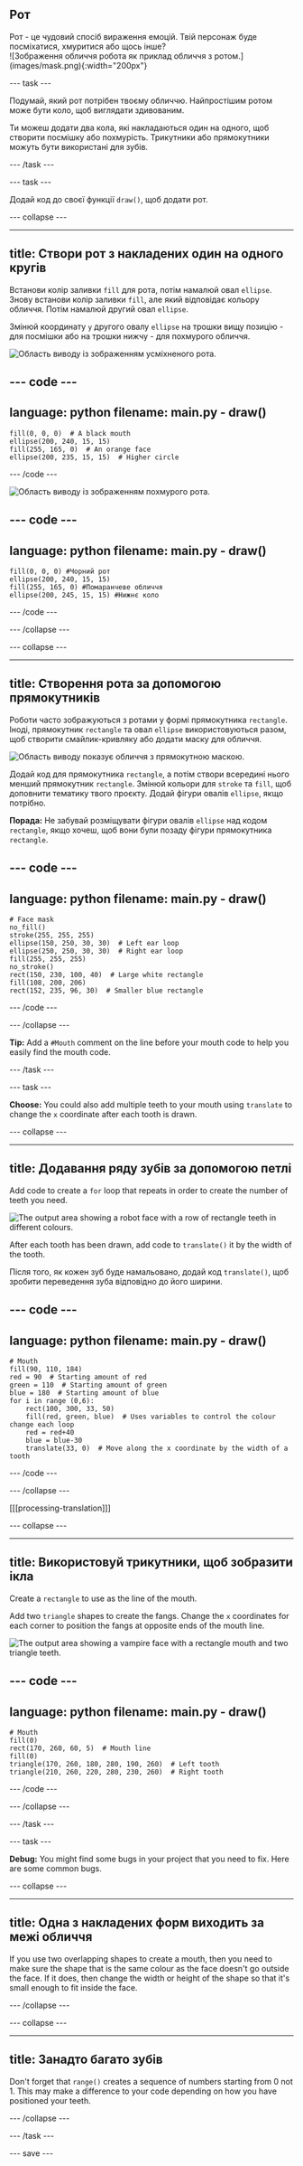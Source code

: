 ## Рот

<div style="display: flex; flex-wrap: wrap">
<div style="flex-basis: 200px; flex-grow: 1; margin-right: 15px;">
Рот - це чудовий спосіб вираження емоцій. Твій персонаж буде посміхатися, хмуритися або щось інше? 
</div>
<div>
![Зображення обличчя робота як приклад обличчя з ротом.](images/mask.png){:width="200px"}
</div>
</div>

--- task ---

Подумай, який рот потрібен твоєму обличчю. Найпростішим ротом може бути коло, щоб виглядати здивованим.

Ти можеш додати два кола, які накладаються один на одного, щоб створити посмішку або похмурість. Трикутники або прямокутники можуть бути використані для зубів.

--- /task ---

--- task ---

Додай код до своєї функції `draw()`, щоб додати рот.

--- collapse ---

---
title: Створи рот з накладених один на одного кругів
---

Встанови колір заливки `fill` для рота, потім намалюй овал `ellipse`. Знову встанови колір заливки `fill`, але який відповідає кольору обличчя. Потім намалюй другий овал `ellipse`.

Змінюй координату `y` другого овалу `ellipse` на трошки вищу позицію - для посмішки або на трошки нижчу - для похмурого обличчя.

![Область виводу із зображенням усміхненого рота.](images/smile.png)

--- code ---
---
language: python
filename: main.py - draw()
---

    fill(0, 0, 0)  # A black mouth
    ellipse(200, 240, 15, 15)
    fill(255, 165, 0)  # An orange face
    ellipse(200, 235, 15, 15)  # Higher circle

--- /code ---

![Область виводу із зображенням похмурого рота.](images/frown.png)

--- code ---
---
language: python
filename: main.py - draw()
---

    fill(0, 0, 0) #Чорний рот
    ellipse(200, 240, 15, 15)
    fill(255, 165, 0) #Помаранчеве обличчя
    ellipse(200, 245, 15, 15) #Нижнє коло

--- /code ---

--- /collapse ---

--- collapse ---

---
title: Створення рота за допомогою прямокутників
---

Роботи часто зображуються з ротами у формі прямокутника `rectangle`. Іноді, прямокутник `rectangle` та овал `ellipse` використовуються разом, щоб створити смайлик-кривляку або додати маску для обличчя.

![Область виводу показує обличчя з прямокутною маскою.](images/rectangle-mask.png)

Додай код для прямокутника `rectangle`, а потім створи всередині нього менший прямокутник `rectangle`. Змінюй кольори для `stroke` та `fill`, щоб доповнити тематику твого проєкту. Додай фігури овалів `ellipse`, якщо потрібно.

**Порада:** Не забувай розміщувати фігури овалів `ellipse` над кодом `rectangle`, якщо хочеш, щоб вони були позаду фігури прямокутника `rectangle`.

--- code ---
---
language: python
filename: main.py - draw()
---

    # Face mask
    no_fill()
    stroke(255, 255, 255)
    ellipse(150, 250, 30, 30)  # Left ear loop
    ellipse(250, 250, 30, 30)  # Right ear loop
    fill(255, 255, 255)
    no_stroke()
    rect(150, 230, 100, 40)  # Large white rectangle
    fill(108, 200, 206)
    rect(152, 235, 96, 30)  # Smaller blue rectangle

--- /code ---

--- /collapse ---

**Tip:** Add a `#Mouth` comment on the line before your mouth code to help you easily find the mouth code.

--- /task ---

--- task ---

**Choose:** You could also add multiple teeth to your mouth using `translate` to change the `x` coordinate after each tooth is drawn.

--- collapse ---

---
title: Додавання ряду зубів за допомогою петлі
---

Add code to create a `for` loop that repeats in order to create the number of teeth you need.

![The output area showing a robot face with a row of rectangle teeth in different colours.](images/robot-teeth.png)

After each tooth has been drawn, add code to `translate()` it by the width of the tooth.

Після того, як кожен зуб буде намальовано, додай код `translate()`, щоб зробити переведення зуба відповідно до його ширини.

--- code ---
---
language: python
filename: main.py - draw()
---

    # Mouth
    fill(90, 110, 184)
    red = 90  # Starting amount of red
    green = 110  # Starting amount of green
    blue = 180  # Starting amount of blue
    for i in range (0,6):
        rect(100, 300, 33, 50)
        fill(red, green, blue)  # Uses variables to control the colour change each loop
        red = red+40
        blue = blue-30
        translate(33, 0)  # Move along the x coordinate by the width of a tooth


--- /code ---

--- /collapse ---

[[[processing-translation]]]

--- collapse ---

---
title: Використовуй трикутники, щоб зобразити ікла
---

Create a `rectangle` to use as the line of the mouth.

Add two `triangle` shapes to create the fangs. Change the `x` coordinates for each corner to position the fangs at opposite ends of the mouth line.

![The output area showing a vampire face with a rectangle mouth and two triangle teeth.](images/vampire.png)

--- code ---
---
language: python
filename: main.py - draw()
---

    # Mouth
    fill(0)
    rect(170, 260, 60, 5)  # Mouth line
    fill(0)
    triangle(170, 260, 180, 280, 190, 260)  # Left tooth
    triangle(210, 260, 220, 280, 230, 260)  # Right tooth
--- /code ---

--- /collapse ---

--- /task ---

--- task ---

**Debug:** You might find some bugs in your project that you need to fix. Here are some common bugs.

--- collapse ---

---
title: Одна з накладених форм виходить за межі обличчя
---

If you use two overlapping shapes to create a mouth, then you need to make sure the shape that is the same colour as the face doesn't go outside the face. If it does, then change the width or height of the shape so that it's small enough to fit inside the face.

--- /collapse ---


--- collapse ---

---
title: Занадто багато зубів
---

Don't forget that `range()` creates a sequence of numbers starting from 0 not 1. This may make a difference to your code depending on how you have positioned your teeth.

--- /collapse ---

--- /task ---

--- save ---
